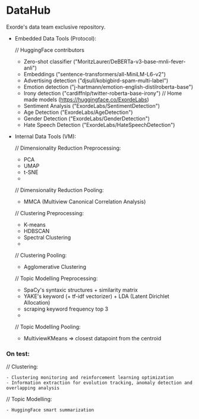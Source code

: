 # DataHub
Exorde's data team exclusive repository. 

- Embedded Data Tools (Protocol):

   // HuggingFace contributors
    - Zero-shot classifier ("MoritzLaurer/DeBERTa-v3-base-mnli-fever-anli")
    - Embeddings ("sentence-transformers/all-MiniLM-L6-v2")
    - Advertising detection ("djsull/kobigbird-spam-multi-label")
    - Emotion detection ("j-hartmann/emotion-english-distilroberta-base")
    - Irony detection ("cardiffnlp/twitter-roberta-base-irony")
   // Home made models (https://huggingface.co/ExordeLabs)
    - Sentiment Analysis ("ExordeLabs/SentimentDetection")
    - Age Detection ("ExordeLabs/AgeDetection")
    - Gender Detection ("ExordeLabs/GenderDetection")
    - Hate Speech Detection ("ExordeLabs/HateSpeechDetection")
    
- Internal Data Tools (VM):

   // Dimensionality Reduction Preprocessing:
    - PCA
    - UMAP
    - t-SNE
    -
   // Dimensionality Reduction Pooling:
    - MMCA (Multiview Canonical Correlation Analysis)
    
   // Clustering Preprocessing:
    - K-means
    - HDBSCAN
    - Spectral Clustering
    -
   // Clustering Pooling:
    - Agglomerative Clustering
    
   // Topic Modelling Preprocessing:
    - SpaCy's syntaxic structures + similarity matrix
    - YAKE's keyword (+ tf-idf vectorizer) + LDA (Latent Dirichlet Allocation)
    - scraping keyword frequency top 3
    -
   // Topic Modelling Pooling:
    - MultiviewKMeans => closest datapoint from the centroid
    
### On test:

   // Clustering:
   
    - Clustering monitoring and reinforcement learning optimization
    - Information extraction for evolution tracking, anomaly detection and overlapping analysis
    
   // Topic Modelling:
   
    - HuggingFace smart summarization
  
    
   
